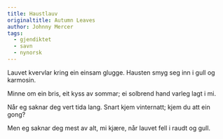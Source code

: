 ```yaml
---
title: Haustlauv
originaltitle: Autumn Leaves
author: Johnny Mercer
tags:
  - gjendiktet
  - savn
  - nynorsk
---
```

Lauvet kvervlar kring
ein einsam glugge.
Hausten smyg seg inn
i gull og karmosin.

Minne om ein bris, 
eit kyss av sommar;
ei solbrend hand 
varleg lagt i mi.

Når eg saknar deg vert tida lang.
Snart kjem vinternatt; kjem du att ein gong?

Men eg saknar deg mest av alt, mi kjære,
når lauvet fell i raudt og gull.
